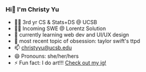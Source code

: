 ### Hi👋 I'm Christy Yu 

- 👩‍🎓 3rd yr CS & Stats+DS @ UCSB
- 👩‍💻 Incoming SWE @ Lorentz Solution
- 🌱 currently learning web dev and UI/UX design
- 💬 most recent topic of obsession: taylor swift's ttpd
- 📫 christyyu@ucsb.edu
- 😄 Pronouns: she/her/hers
- ⚡ Fun fact: I do art!!! [Check out my ig!](https://www.instagram.com/qwistaycat)
